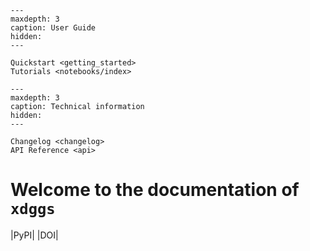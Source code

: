 ```{toctree}
---
maxdepth: 3
caption: User Guide
hidden:
---

Quickstart <getting_started>
Tutorials <notebooks/index>
```

```{toctree}
---
maxdepth: 3
caption: Technical information
hidden:
---

Changelog <changelog>
API Reference <api>
```

# Welcome to the documentation of `xdggs`

|PyPI| |DOI|

<!-- .. |PyPI| image:: https://img.shields.io/pypi/v/xdggs.svg?style=flat -->
<!--    :target: https://pypi.python.org/pypi/xdggs/ -->

<!-- .. |DOI| image:: https://zenodo.org/badge/DOI/10.5281/zenodo.13934967.svg -->
<!--    :target: https://doi.org/10.5281/zenodo.13934967 -->
